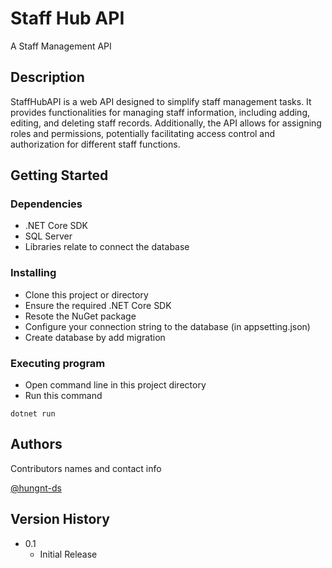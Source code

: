 # Staff Hub API

A Staff Management API

## Description

StaffHubAPI is a web API designed to simplify staff management tasks. It provides functionalities for managing staff information, including adding, editing, and deleting staff records. Additionally, the API allows for assigning roles and permissions, potentially facilitating access control and authorization for different staff functions.

## Getting Started

### Dependencies

* .NET Core SDK
* SQL Server 
* Libraries relate to connect the database

### Installing

* Clone this project or directory
* Ensure the required .NET Core SDK 
* Resote the NuGet package
* Configure your connection string to the database (in appsetting.json)
* Create database by add migration

### Executing program

* Open command line in this project directory
* Run this command
```
dotnet run
```

## Authors

Contributors names and contact info

[@hungnt-ds](https://github.com/hungnt-ds)

## Version History

* 0.1
    * Initial Release
